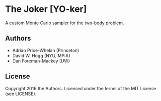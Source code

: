 # The Joker [YO-ker]

A custom Monte Carlo sampler for the two-body problem.

## Authors

- Adrian Price-Whelan (Princeton)
- David W. Hogg (NYU, MPIA)
- Dan Foreman-Mackey (UW)

## License

Copyright 2016 the Authors. Licensed under the terms of the MIT License (see LICENSE).
